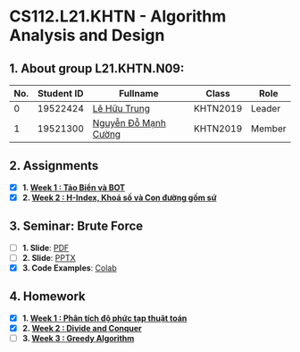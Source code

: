 # CS112.L21.KHTN - Algorithm Analysis and Design

## 1. About group L21.KHTN.N09:

| No. | Student ID | Fullname | Class | Role |
| --- | --- | --- | --- | --- |
| 0 | 19522424 | [Lê Hữu Trung](https://github.com/lehuutrung1412) | KHTN2019 | Leader |
| 1 | 19521300 | [Nguyễn Đỗ Mạnh Cường](https://github.com/cuongnguyen1402) | KHTN2019 | Member |

## 2. Assignments

- [x] **1. [Week 1 : Tảo Biển và BOT](https://github.com/lehuutrung1412/CS112.L21.KHTN/tree/main/Assignments/Week_1)**
- [x] **2. [Week 2 : H-Index, Khoá số và Con đường gốm sứ](https://github.com/lehuutrung1412/CS112.L21.KHTN/tree/main/Assignments/Week_2)**

## 3. Seminar: Brute Force

- [ ] **1. Slide**: [PDF](https://github.com/lehuutrung1412/CS112.L21.KHTN/blob/main/Seminar/CS112.L21.KHTN.N09_BruteForce.pdf)
- [ ] **2. Slide**: [PPTX](https://github.com/lehuutrung1412/CS112.L21.KHTN/blob/main/Seminar/CS112.L21.KHTN.N09_BruteForce.pptx)
- [x] **3. Code Examples**: [Colab](https://github.com/lehuutrung1412/CS112.L21.KHTN/blob/main/Seminar/Brute_Force_Examples.ipynb)

## 4. Homework

- [x] **1. [Week 1 : Phân tích độ phức tạp thuật toán](https://github.com/lehuutrung1412/CS112.L21.KHTN/tree/main/Homework/Week_1)**
- [x] **2. [Week 2 : Divide and Conquer](https://github.com/lehuutrung1412/CS112.L21.KHTN/tree/main/Homework/Week_2)**
- [ ] **3. [Week 3 : Greedy Algorithm]()**